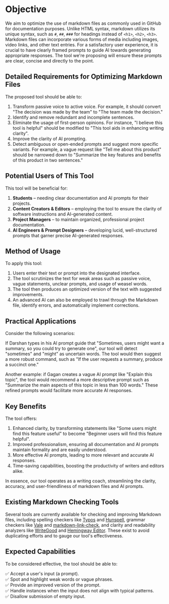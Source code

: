 # Objective

We aim to optimize the use of markdown files as commonly used in GitHub for documentation purposes. Unlike HTML syntax, markdown utilizes its unique syntax, such as `#`, `##`, `###` for headings instead of `<h1>`, `<h2>`, `<h3>`. Markdown files can incorporate various forms of media including images, video links, and other text entries. For a satisfactory user experience, it is crucial to have clearly framed prompts to guide AI towards generating appropriate responses. The tool we're proposing will ensure these prompts are clear, concise and directly to the point.

## Detailed Requirements for Optimizing Markdown Files

The proposed tool should be able to:

1. Transform passive voice to active voice. For example, it should convert "The decision was made by the team" to "The team made the decision."
2. Identify and remove redundant and incomplete sentences.
3. Eliminate the usage of first-person opinions. For instance, "I believe this tool is helpful" should be modified to "This tool aids in enhancing writing clarity".
4. Improve the clarity of AI prompting.
5. Detect ambiguous or open-ended prompts and suggest more specific variants. For example, a vague request like "Tell me about this product" should be narrowed down to "Summarize the key features and benefits of this product in two sentences."

## Potential Users of This Tool

This tool will be beneficial for:

1. **Students** – needing clear documentation and AI prompts for their projects.
2. **Content Creators & Editors** – employing the tool to ensure the clarity of software instructions and AI-generated content.
3. **Project Managers** – to maintain organized, professional project documentation.
4. **AI Engineers & Prompt Designers** – developing lucid, well-structured prompts that garner precise AI-generated responses.

## Method of Usage

To apply this tool:

1. Users enter their text or prompt into the designated interface.
2. The tool scrutinizes the text for weak areas such as passive voice, vague statements, unclear prompts, and usage of weasel words.
3. The tool then produces an optimized version of the text with suggested improvements.
4. An advanced AI can also be employed to trawl through the Markdown file, identify errors, and automatically implement corrections.

## Practical Applications

Consider the following scenarios:

If Darshan types in his AI prompt guide that "Sometimes, users might want a summary, so you could try to generate one", our tool will detect "sometimes" and "might" as uncertain words. The tool would then suggest a more robust command, such as "If the user requests a summary, produce a succinct one."

Another example: if Gagan creates a vague AI prompt like "Explain this topic", the tool would recommend a more descriptive prompt such as "Summarize the main aspects of this topic in less than 100 words." These refined prompts would facilitate more accurate AI responses.

## Key Benefits

The tool offers:

1. Enhanced clarity, by transforming statements like "Some users might find this feature useful" to become "Beginner users will find this feature helpful".
2. Improved professionalism, ensuring all documentation and AI prompts maintain formality and are easily understood.
3. More effective AI prompts, leading to more relevant and accurate AI responses.
4. Time-saving capabilities, boosting the productivity of writers and editors alike.

In essence, our tool operates as a writing coach, streamlining the clarity, accuracy, and user-friendliness of markdown files and AI prompts.

## Existing Markdown Checking Tools  

Several tools are currently available for checking and improving Markdown files, including spelling checkers like [Typos](https://github.com/crate-ci/typos) and [Hunspell](https://hunspell.github.io/), grammar checkers like [Vale](https://vale.sh/) and [markdown-link-check](https://github.com/tcort/markdown-link-check), and clarity and readability analyzers like [WriteGood](https://github.com/btford/write-good) and [Hemingway Editor](http://www.hemingwayapp.com/). These exist to avoid duplicating efforts and to gauge our tool's effectiveness.

## Expected Capabilities 

To be considered effective, the tool should be able to:

✅ Accept a user's input (a prompt).  
✅ Spot and highlight weak words or vague phrases.  
✅ Provide an improved version of the prompt.  
✅ Handle instances when the input does not align with typical patterns.  
✅ Disallow submission of empty input.